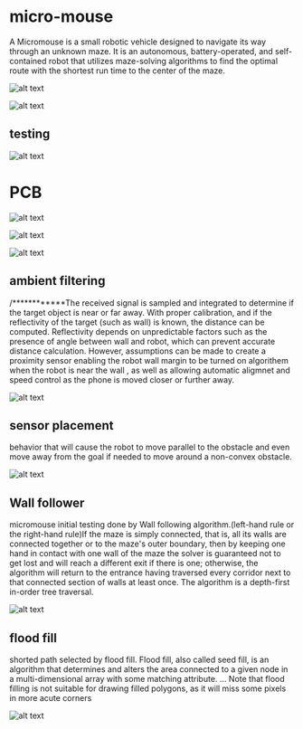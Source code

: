 # micro-mouse

A Micromouse is a small robotic vehicle designed to navigate its way through an unknown maze. It is an autonomous, battery-operated, and self-contained robot that utilizes maze-solving algorithms to find the optimal route with the shortest run time to the center of the maze.


![alt text](https://github.com/praveendhananjaya/micro-mouse/blob/main/doc/WhatsApp%20Image%202021-05-01%20at%202.47.12%20PM.jpeg?raw=true)

![alt text](https://github.com/praveendhananjaya/micro-mouse/blob/main/doc/20190911175233.gif?raw=true)


## testing

![alt text](https://github.com/praveendhananjaya/micro-mouse/blob/main/doc/test.gif?raw=true)

# PCB 

![alt text](https://github.com/praveendhananjaya/micro-mouse/blob/main/doc/IMG-20180806-WA0007.jpg?raw=true)

![alt text](https://github.com/praveendhananjaya/micro-mouse/blob/main/doc/IMG-20180806-WA0012.jpg?raw=true)


![alt text](https://github.com/praveendhananjaya/micro-mouse/blob/main/doc/Schematic_microMouse2019_2021-05-07.png?raw=true)


## ambient filtering

/************The received signal is sampled and integrated to determine if the target object is near or far away. With proper calibration, and if the reflectivity of the target (such as wall) is known, the distance can be computed. Reflectivity depends on unpredictable factors such as the presence of angle between wall and robot, which can prevent accurate distance calculation. However, assumptions can be made to create a proximity sensor enabling the robot wall margin to be turned  on algorithem when the robot is near the wall , as well as allowing automatic aligmnet  and speed control as the phone is moved closer or further away.




![alt text](https://github.com/praveendhananjaya/micro-mouse/blob/main/doc/Block_Diagram.png?raw=true)




## sensor placement

behavior that will cause the robot to move parallel to the obstacle and even move away from the goal if needed to move around a non-convex obstacle.

![alt text](https://github.com/praveendhananjaya/micro-mouse/blob/main/doc/wall_follow.png?raw=true)





## Wall follower 

micromouse initial testing done by Wall following algorithm.(left-hand rule or the right-hand rule)If the maze is simply connected, that is, all its walls are connected together or to the maze's outer boundary, then by keeping one hand in contact with one wall of the maze the solver is guaranteed not to get lost and will reach a different exit if there is one; otherwise, the algorithm will return to the entrance having traversed every corridor next to that connected section of walls at least once. The algorithm is a depth-first in-order tree traversal.


![alt text](https://github.com/praveendhananjaya/micro-mouse/blob/main/doc/right_al.gif?raw=true)


## flood fill

shorted path selected by flood fill. Flood fill, also called seed fill, is an algorithm that determines and alters the area connected to a given node in a multi-dimensional array with some matching attribute. ... Note that flood filling is not suitable for drawing filled polygons, as it will miss some pixels in more acute corners

![alt text](https://github.com/praveendhananjaya/micro-mouse/blob/main/doc/flood_fill.gif?raw=true)

